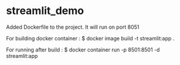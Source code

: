 # streamlit_demo

Added Dockerfile to the project. It will run on port 8051

For building docker container : 
$ docker image build -t streamlit:app .

For running after build : 
$ docker container run -p 8501:8501 -d streamlit:app
